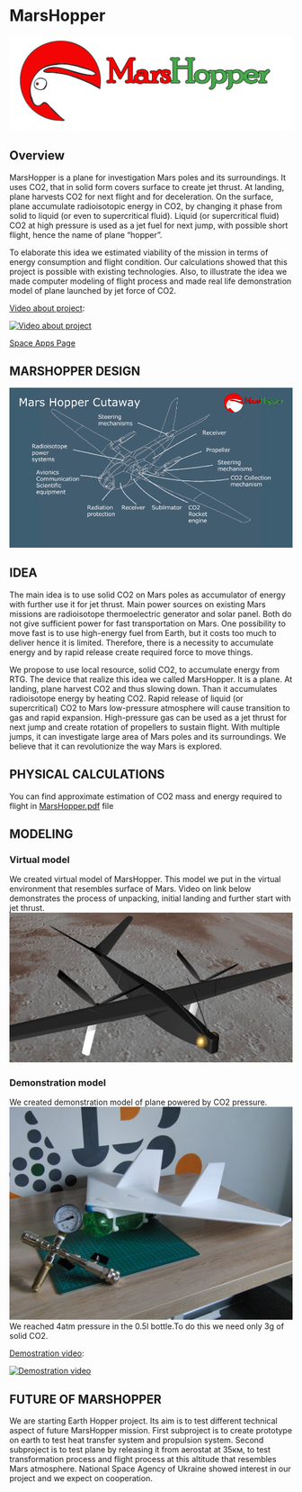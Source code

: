 # MarsHopper

![mars-hopper-logo](https://github.com/cizif/MarsHopper/blob/master/logo1.png)

## Overview

MarsHopper is a plane for investigation Mars poles and its surroundings. It uses CO2, that in solid form covers surface to create jet thrust. At landing, plane harvests CO2 for next flight and for deceleration. On the surface, plane accumulate radioisotopic energy in CO2, by changing it phase from solid to liquid (or even to supercritical fluid). Liquid (or supercritical fluid) CO2 at high pressure is used as a jet fuel for next jump, with possible short flight, hence the name of plane “hopper”.

To elaborate this idea we estimated viability of the mission in terms of energy consumption and flight condition. Our calculations showed that this project is possible with existing technologies. Also, to illustrate the idea we made computer modeling of flight process and made real life demonstration model of plane launched by jet force of CO2.

[Video about project](https://www.youtube.com/watch?v=-1Za_VylHnQ):

[![Video about project](https://j.gifs.com/o2Km6Y.gif)](https://www.youtube.com/watch?v=-1Za_VylHnQ)

[Space Apps Page](https://2016.spaceappschallenge.org/challenges/tech/jet-set-mars/projects/mars-hopper)

## MARSHOPPER DESIGN

![hopper-cutaway](https://github.com/cizif/MarsHopper/blob/master/hopper%20cutaway.png)

## IDEA
The main idea is to use solid CO2 on Mars poles as accumulator of energy with further use it for jet thrust.
Main power sources on existing Mars missions are radioisotope thermoelectric generator and solar panel. Both do not give sufficient power for fast transportation on Mars. One possibility to move fast is to use high-energy fuel from Earth, but it costs too much to deliver hence it is limited. Therefore, there is a necessity to accumulate energy and by rapid release create required force to move things.

We propose to use local resource, solid CO2, to accumulate energy from RTG. The device that realize this idea we called MarsHopper. It is a plane. At landing, plane harvest CO2 and thus slowing down. Than it accumulates radioisotope energy by heating CO2. Rapid release of liquid (or supercritical) CO2 to Mars low-pressure atmosphere will cause transition to gas and rapid expansion. High-pressure gas can be used as a jet thrust for next jump and create rotation of propellers to sustain flight. With multiple jumps, it can investigate large area of Mars poles and its surroundings.
We believe that it can revolutionize the way Mars is explored.
## PHYSICAL CALCULATIONS
You can find approximate estimation of CO2 mass and energy required to flight in [MarsHopper.pdf](https://github.com/cizif/MarsHopper/blob/master/MarsHopper.pdf "Look for details here") file
## MODELING 
### Virtual model
We created virtual model of MarsHopper. This model we put in the virtual environment that resembles surface of Mars. Video on link below demonstrates the process of unpacking, initial landing and further start with jet thrust. 
![virtual-model](https://github.com/cizif/MarsHopper/blob/master/virtual%20model.jpg)
### Demonstration model
We created demonstration model of plane powered by CO2 pressure. 
![demonstration-model](https://github.com/cizif/MarsHopper/blob/master/demonstration%20model.JPG)
We reached 4atm pressure in the 0.5l bottle.To do this we need only 3g of solid CO2. 

[Demostration video](https://www.youtube.com/watch?v=W8fOkVJrmQw):

[![Demostration video](https://j.gifs.com/OYkGqR.gif)](https://www.youtube.com/watch?v=W8fOkVJrmQw)
## FUTURE OF MARSHOPPER
We are starting Earth Hopper project. Its aim is to test different technical aspect of future MarsHopper mission. First subproject is to create prototype on earth to test heat transfer system and propulsion system. Second subproject is to test plane by releasing it from aerostat at 35км, to test transformation process and flight process at this altitude that resembles Mars atmosphere. National Space Agency of Ukraine showed interest in our project and we expect on cooperation.


